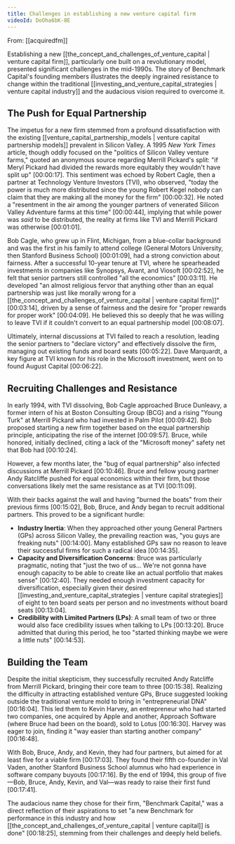 ```yaml
---
title: Challenges in establishing a new venture capital firm
videoId: DoOha6bK-8E
---
```


From: [[acquiredfm]] <br/> 

Establishing a new [[the_concept_and_challenges_of_venture_capital | venture capital firm]], particularly one built on a revolutionary model, presented significant challenges in the mid-1990s. The story of Benchmark Capital's founding members illustrates the deeply ingrained resistance to change within the traditional [[investing_and_venture_capital_strategies | venture capital industry]] and the audacious vision required to overcome it.

## The Push for Equal Partnership

The impetus for a new firm stemmed from a profound dissatisfaction with the existing [[venture_capital_partnership_models | venture capital partnership models]] prevalent in Silicon Valley. A 1995 *New York Times* article, though oddly focused on the "politics of Silicon Valley venture farms," quoted an anonymous source regarding Merrill Pickard's split: "if Meryl Pickard had divided the rewards more equitably they wouldn't have split up" <a class="yt-timestamp" data-t="00:00:17">[00:00:17]</a>. This sentiment was echoed by Robert Cagle, then a partner at Technology Venture Investors (TVI), who observed, "today the power is much more distributed since the young Robert Kegel nobody can claim that they are making all the money for the firm" <a class="yt-timestamp" data-t="00:00:32">[00:00:32]</a>. He noted a "resentment in the air among the younger partners of venerated Silicon Valley Adventure farms at this time" <a class="yt-timestamp" data-t="00:00:44">[00:00:44]</a>, implying that while power was *said* to be distributed, the reality at firms like TVI and Merrill Pickard was otherwise <a class="yt-timestamp" data-t="00:01:01">[00:01:01]</a>.

Bob Cagle, who grew up in Flint, Michigan, from a blue-collar background and was the first in his family to attend college (General Motors University, then Stanford Business School) <a class="yt-timestamp" data-t="00:01:09">[00:01:09]</a>, had a strong conviction about fairness. After a successful 10-year tenure at TVI, where he spearheaded investments in companies like Synopsys, Avant, and Viosoft <a class="yt-timestamp" data-t="00:02:52">[00:02:52]</a>, he felt that senior partners still controlled "all the economics" <a class="yt-timestamp" data-t="00:03:11">[00:03:11]</a>. He developed "an almost religious fervor that anything other than an equal partnership was just like morally wrong for a [[the_concept_and_challenges_of_venture_capital | venture capital firm]]" <a class="yt-timestamp" data-t="00:03:14">[00:03:14]</a>, driven by a sense of fairness and the desire for "proper rewards for proper work" <a class="yt-timestamp" data-t="00:04:09">[00:04:09]</a>. He believed this so deeply that he was willing to leave TVI if it couldn't convert to an equal partnership model <a class="yt-timestamp" data-t="00:08:07">[00:08:07]</a>.

Ultimately, internal discussions at TVI failed to reach a resolution, leading the senior partners to "declare victory" and effectively dissolve the firm, managing out existing funds and board seats <a class="yt-timestamp" data-t="00:05:22">[00:05:22]</a>. Dave Marquardt, a key figure at TVI known for his role in the Microsoft investment, went on to found August Capital <a class="yt-timestamp" data-t="00:06:22">[00:06:22]</a>.

## Recruiting Challenges and Resistance

In early 1994, with TVI dissolving, Bob Cagle approached Bruce Dunleavy, a former intern of his at Boston Consulting Group (BCG) and a rising "Young Turk" at Merrill Pickard who had invested in Palm Pilot <a class="yt-timestamp" data-t="00:09:42">[00:09:42]</a>. Bob proposed starting a new firm together based on the equal partnership principle, anticipating the rise of the internet <a class="yt-timestamp" data-t="00:09:57">[00:09:57]</a>. Bruce, while honored, initially declined, citing a lack of the "Microsoft money" safety net that Bob had <a class="yt-timestamp" data-t="00:10:24">[00:10:24]</a>.

However, a few months later, the "bug of equal partnership" also infected discussions at Merrill Pickard <a class="yt-timestamp" data-t="00:10:46">[00:10:46]</a>. Bruce and fellow young partner Andy Ratcliffe pushed for equal economics within their firm, but those conversations likely met the same resistance as at TVI <a class="yt-timestamp" data-t="00:11:09">[00:11:09]</a>.

With their backs against the wall and having "burned the boats" from their previous firms <a class="yt-timestamp" data-t="00:15:02">[00:15:02]</a>, Bob, Bruce, and Andy began to recruit additional partners. This proved to be a significant hurdle:
*   **Industry Inertia**: When they approached other young General Partners (GPs) across Silicon Valley, the prevailing reaction was, "you guys are freaking nuts" <a class="yt-timestamp" data-t="00:14:00">[00:14:00]</a>. Many established GPs saw no reason to leave their successful firms for such a radical idea <a class="yt-timestamp" data-t="00:14:35">[00:14:35]</a>.
*   **Capacity and Diversification Concerns**: Bruce was particularly pragmatic, noting that "just the two of us... We're not gonna have enough capacity to be able to create like an actual portfolio that makes sense" <a class="yt-timestamp" data-t="00:12:40">[00:12:40]</a>. They needed enough investment capacity for diversification, especially given their desired [[investing_and_venture_capital_strategies | venture capital strategies]] of eight to ten board seats per person and no investments without board seats <a class="yt-timestamp" data-t="00:13:04">[00:13:04]</a>.
*   **Credibility with Limited Partners (LPs)**: A small team of two or three would also face credibility issues when talking to LPs <a class="yt-timestamp" data-t="00:13:20">[00:13:20]</a>. Bruce admitted that during this period, he too "started thinking maybe we were a little nuts" <a class="yt-timestamp" data-t="00:14:53">[00:14:53]</a>.

## Building the Team

Despite the initial skepticism, they successfully recruited Andy Ratcliffe from Merrill Pickard, bringing their core team to three <a class="yt-timestamp" data-t="00:15:38">[00:15:38]</a>. Realizing the difficulty in attracting established venture GPs, Bruce suggested looking outside the traditional venture mold to bring in "entrepreneurial DNA" <a class="yt-timestamp" data-t="00:16:04">[00:16:04]</a>. This led them to Kevin Harvey, an entrepreneur who had started two companies, one acquired by Apple and another, Approach Software (where Bruce had been on the board), sold to Lotus <a class="yt-timestamp" data-t="00:16:30">[00:16:30]</a>. Harvey was eager to join, finding it "way easier than starting another company" <a class="yt-timestamp" data-t="00:16:48">[00:16:48]</a>.

With Bob, Bruce, Andy, and Kevin, they had four partners, but aimed for at least five for a viable firm <a class="yt-timestamp" data-t="00:17:03">[00:17:03]</a>. They found their fifth co-founder in Val Vaden, another Stanford Business School alumnus who had experience in software company buyouts <a class="yt-timestamp" data-t="00:17:16">[00:17:16]</a>. By the end of 1994, this group of five—Bob, Bruce, Andy, Kevin, and Val—was ready to raise their first fund <a class="yt-timestamp" data-t="00:17:41">[00:17:41]</a>.

The audacious name they chose for their firm, "Benchmark Capital," was a direct reflection of their aspirations to set "a new Benchmark for performance in this industry and how [[the_concept_and_challenges_of_venture_capital | venture capital]] is done" <a class="yt-timestamp" data-t="00:18:25">[00:18:25]</a>, stemming from their challenges and deeply held beliefs.